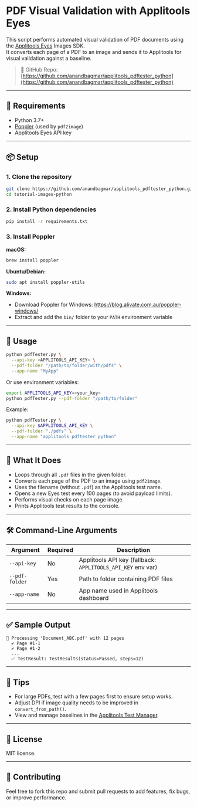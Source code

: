 # PDF Visual Validation with Applitools Eyes

This script performs automated visual validation of PDF documents using the [Applitools Eyes](https://applitools.com/) Images SDK.  
It converts each page of a PDF to an image and sends it to Applitools for visual validation against a baseline.

> 📁 GitHub Repo: [https://github.com/anandbagmar/applitools_pdftester_python](https://github.com/anandbagmar/applitools_pdftester_python)

---

## 🔧 Requirements

- Python 3.7+
- [Poppler](https://github.com/jalan/pdfsandbox/wiki/Installing-Poppler) (used by `pdf2image`)
- Applitools Eyes API key

---

## 📦 Setup

### 1. Clone the repository

```bash
git clone https://github.com/anandbagmar/applitools_pdftester_python.git
cd tutorial-images-python
```

### 2. Install Python dependencies

```bash
pip install -r requirements.txt
```

### 3. Install Poppler

**macOS:**

```bash
brew install poppler
```

**Ubuntu/Debian:**

```bash
sudo apt install poppler-utils
```

**Windows:**

- Download Poppler for Windows: https://blog.alivate.com.au/poppler-windows/
- Extract and add the `bin/` folder to your `PATH` environment variable

---

## 🚀 Usage

```bash
python pdfTester.py \
  --api-key <APPLITOOLS_API_KEY> \
  --pdf-folder "/path/to/folder/with/pdfs" \
  --app-name "MyApp"
```

Or use environment variables:

```bash
export APPLITOOLS_API_KEY=<your_key>
python pdfTester.py --pdf-folder "/path/to/folder"
```

Example:

```bash
python pdfTester.py \
  --api-key $APPLITOOLS_API_KEY \
  --pdf-folder "./pdfs" \
  --app-name "applitools_pdftester_python"
```

---

## 📂 What It Does

- Loops through all `.pdf` files in the given folder.
- Converts each page of the PDF to an image using `pdf2image`.
- Uses the filename (without `.pdf`) as the Applitools test name.
- Opens a new Eyes test every 100 pages (to avoid payload limits).
- Performs visual checks on each page image.
- Prints Applitools test results to the console.

---

## 🛠 Command-Line Arguments

| Argument         | Required | Description                                                          |
|------------------|----------|----------------------------------------------------------------------|
| `--api-key`      | No       | Applitools API key (fallback: `APPLITOOLS_API_KEY` env var)          |
| `--pdf-folder`   | Yes      | Path to folder containing PDF files                                  |
| `--app-name`     | No       | App name used in Applitools dashboard                                |

---

## ✅ Sample Output

```
📄 Processing 'Document_ABC.pdf' with 12 pages
  ✔️ Page #1-1
  ✔️ Page #1-2
  ...
  ✅ TestResult: TestResults(status=Passed, steps=12)
```

---

## 🧪 Tips

- For large PDFs, test with a few pages first to ensure setup works.
- Adjust DPI if image quality needs to be improved in `convert_from_path()`.
- View and manage baselines in the [Applitools Test Manager](https://eyes.applitools.com/).

---

## 📎 License

MIT license.

---

## 🙌 Contributing

Feel free to fork this repo and submit pull requests to add features, fix bugs, or improve performance.
